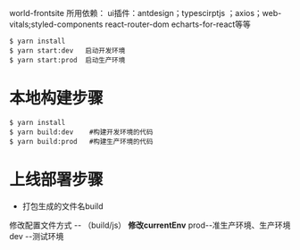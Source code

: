 
world-frontsite
所用依赖： ui插件：antdesign；typescirptjs ；axios；web-vitals;styled-components react-router-dom echarts-for-react等等

```console
$ yarn install
$ yarn start:dev   启动开发环境
$ yarn start:prod  启动生产环境
```
# 本地构建步骤
```console
$ yarn install
$ yarn build:dev    #构建开发环境的代码
$ yarn build:prod   #构建生产环境的代码
```
# 上线部署步骤

- 打包生成的文件名build 

修改配置文件方式 -- （build/js）
**修改currentEnv**
prod--准生产环境、生产环境
dev --测试环境




